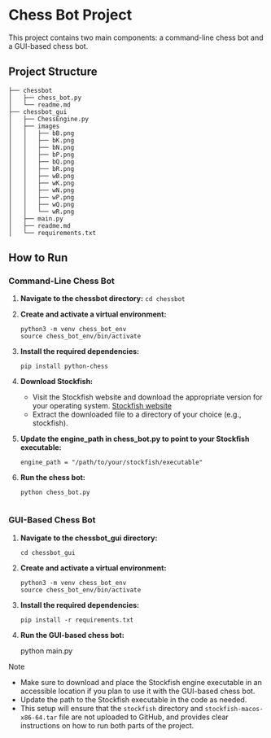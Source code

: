 # Chess Bot Project

This project contains two main components: a command-line chess bot and a GUI-based chess bot.

## Project Structure
```
├── chessbot
│   ├── chess_bot.py
│   └── readme.md
├── chessbot_gui
│   ├── ChessEngine.py
│   ├── images
│   │   ├── bB.png
│   │   ├── bK.png
│   │   ├── bN.png
│   │   ├── bP.png
│   │   ├── bQ.png
│   │   ├── bR.png
│   │   ├── wB.png
│   │   ├── wK.png
│   │   ├── wN.png
│   │   ├── wP.png
│   │   ├── wQ.png
│   │   └── wR.png
│   ├── main.py
│   ├── readme.md
│   └── requirements.txt
```
## How to Run
### Command-Line Chess Bot
1. **Navigate to the chessbot directory:**
   ```cd chessbot```
2. **Create and activate a virtual environment:**
   ```
   python3 -m venv chess_bot_env
   source chess_bot_env/bin/activate

3. **Install the required dependencies:**
   ```
   pip install python-chess

4. **Download Stockfish:**
   - Visit the Stockfish website and download the appropriate version for your operating system. [Stockfish website](https://stockfishchess.org/download/)
   - Extract the downloaded file to a directory of your choice (e.g., stockfish).
   
5. **Update the engine_path in chess_bot.py to point to your Stockfish executable:**
     ```
     engine_path = "/path/to/your/stockfish/executable"

6. **Run the chess bot:**
   ```
   python chess_bot.py

   
### GUI-Based Chess Bot
1. **Navigate to the chessbot_gui directory:**
   ```
   cd chessbot_gui

2. **Create and activate a virtual environment:**
   ```
   python3 -m venv chess_bot_env
   source chess_bot_env/bin/activate
   
3. **Install the required dependencies:**
   ```
   pip install -r requirements.txt

4. **Run the GUI-based chess bot:**
   
   python main.py

   
> [!NOTE]
> + Make sure to download and place the Stockfish engine executable in an accessible location if you plan to use it with the GUI-based chess bot.
> + Update the path to the Stockfish executable in the code as needed.
> + This setup will ensure that the `stockfish` directory and `stockfish-macos-x86-64.tar` file are not uploaded to GitHub, and provides clear instructions on how to run both parts of the project.

